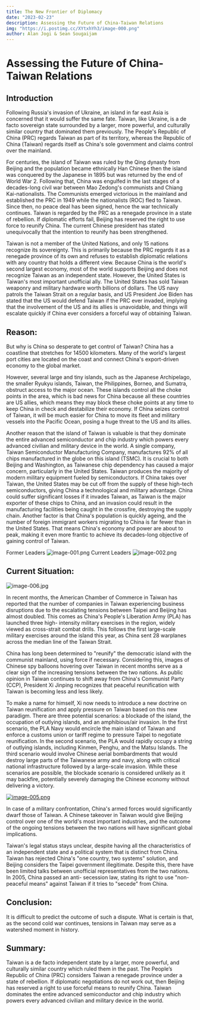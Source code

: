 ```yaml
---
title: The New Frontier of Diplomacy
date: "2023-02-23"
description: Assessing the Future of China-Taiwan Relations
img: "https://i.postimg.cc/XYtxhYh3/image-000.png"
author: Alan Jogi & Sean Sougaijam
---
```

# Assessing the Future of China-Taiwan Relations

## Introduction

Following Russia's invasion of Ukraine, an island in far east Asia is concerned that
it would suffer the same fate. Taiwan, like Ukraine, is a de facto sovereign state surrounded by a larger, more powerful, and culturally similar country that
dominated them previously. The People's Republic of China (PRC) regards Taiwan
as part of its territory, whereas the Republic of China (Taiwan) regards itself as
China's sole government and claims control over the mainland.

For centuries, the island of Taiwan was ruled by the Qing dynasty from Beijing and
the population became ethnically Han Chinese then the island was conquered by
the Japanese in 1895 but was returned by the end of World War 2. Following that,
China was engulfed in the last stages of a decades-long civil war between Mao
Zedong's communists and Chiang Kai-nationalists. The Communists emerged
victorious in the mainland and established the PRC in 1949 while the nationalists
(ROC) fled to Taiwan. Since then, no peace deal has been signed, hence the war
technically continues. Taiwan is regarded by the PRC as a renegade province in a
state of rebellion. If diplomatic efforts fail, Beijing has reserved the right to use
force to reunify China. The current Chinese president has stated unequivocally
that the intention to reunify has been strengthened.

Taiwan is not a member of the United Nations, and only 15 nations recognize its
sovereignty. This is primarily because the PRC regards it as a renegade province
of its own and refuses to establish diplomatic relations with any country that holds
a different view. Because China is the world's second largest economy, most of
the world supports Beijing and does not recognize Taiwan as an independent
state. However, the United States is Taiwan's most important unofficial ally. The
United States has sold Taiwan weaponry and military hardware worth billions of
dollars. The US navy patrols the Taiwan Strait on a regular basis, and US President
Joe Biden has stated that the US would defend Taiwan if the PRC ever invaded,
implying that the involvement of the US and its allies is unavoidable, and things
will escalate quickly if China ever considers a forceful way of obtaining Taiwan.

## Reason:

But why is China so desperate to get control of Taiwan? China has a coastline that
stretches for 14500 kilometers. Many of the world's largest port cities are located
on the coast and connect China's export-driven economy to the global market.

However, several large and tiny islands, such as the Japanese Archipelago, the
smaller Ryukyu islands, Taiwan, the Philippines, Borneo, and Sumatra, obstruct
access to the major ocean. These islands control all the choke points in the area,
which is bad news for China because all these countries are US allies, which means they may block these choke points at any time to keep China in check and
destabilize their economy. If China seizes control of Taiwan, it will be much easier
for China to move its fleet and military vessels into the Pacific Ocean, posing a
huge threat to the US and its allies.

Another reason that the island of Taiwan is valuable is that they dominate the
entire advanced semiconductor and chip industry which powers every advanced
civilian and military device in the world. A single company, Taiwan Semiconductor
Manufacturing Company, manufactures 92% of all chips manufactured in the
globe on this island (TSMC). It is crucial to both Beijing and Washington, as
Taiwanese chip dependency has caused a major concern, particularly in the
United States. Taiwan produces the majority of modern military equipment fueled
by semiconductors. If China takes over Taiwan, the United States may be cut off
from the supply of these high-tech semiconductors, giving China a technological
and military advantage. China could suffer significant losses if it invades Taiwan,
as Taiwan is the major exporter of these chips to China, and an invasion could
result in the manufacturing facilities being caught in the crossfire, destroying the
supply chain. Another factor is that China's population is quickly ageing, and the
number of foreign immigrant workers migrating to China is far fewer than in the
United States. That means China's economy and power are about to peak, making
it even more frantic to achieve its decades-long objective of gaining control of
Taiwan.

Former Leaders 
![image-001.png](https://i.postimg.cc/W3YdWhWw/image-001.png)
Current Leaders
![image-002.png](https://i.postimg.cc/rmHpG7sh/image-002.png)

## Current Situation:

![image-006.jpg](https://i.postimg.cc/Sx9tm9cj/imgonline-com-ua-twotoone-74-Kawj-JXKPyw43.jpg)

In recent months, the American Chamber of Commerce in Taiwan has reported
that the number of companies in Taiwan experiencing business disruptions due to
the escalating tensions between Taipei and Beijing has almost doubled. This
comes as China's People's Liberation Army (PLA) has launched three high-
intensity military exercises in the region, widely viewed as cross-strait combat
drills. This follows the first large-scale military exercises around the island this
year, as China sent 28 warplanes across the median line of the Taiwan Strait.

China has long been determined to "reunify" the democratic island with the
communist mainland, using force if necessary. Considering this, images of
Chinese spy balloons hovering over Taiwan in recent months serve as a clear sign
of the increasing tensions between the two nations. As public opinion in Taiwan
continues to shift away from China's Communist Party (CCP), President Xi Jinping
recognizes that peaceful reunification with Taiwan is becoming less and less
likely.

To make a name for himself, Xi now needs to introduce a new doctrine on Taiwan
reunification and apply pressure on Taiwan based on this new paradigm. There are
three potential scenarios: a blockade of the island, the occupation of outlying
islands, and an amphibious/air invasion. In the first scenario, the PLA Navy would
encircle the main island of Taiwan and enforce a customs union or tariff regime to
pressure Taipei to negotiate reunification. In the second scenario, the PLA would rapidly occupy a string of outlying islands, including Kinmen, Penghu, and the
Matsu Islands. The third scenario would involve Chinese aerial bombardments that
would destroy large parts of the Taiwanese army and navy, along with critical
national infrastructure followed by a large-scale invasion. While these scenarios
are possible, the blockade scenario is considered unlikely as it may backfire,
potentially severely damaging the Chinese economy without delivering a victory.

[![image-005.png](https://i.postimg.cc/vHq25VRH/image-005.png)](https://postimg.cc/6yZhXT5D)

In case of a military confrontation, China's armed forces would significantly dwarf
those of Taiwan. A Chinese takeover in Taiwan would give Beijing control over one
of the world's most important industries, and the outcome of the ongoing tensions
between the two nations will have significant global implications.


Taiwan's legal status stays unclear, despite having all the characteristics of an
independent state and a political system that is distinct from China. Taiwan has
rejected China's "one country, two systems" solution, and Beijing considers the
Taipei government illegitimate. Despite this, there have been limited talks between
unofficial representatives from the two nations. In 2005, China passed an anti-
secession law, stating its right to use "non-peaceful means" against Taiwan if it
tries to "secede" from China.

## Conclusion:

It is difficult to predict the outcome of such a dispute. What is certain is that, as
the second cold war continues, tensions in Taiwan may serve as a watershed
moment in history.

## Summary:

Taiwan is a de facto independent state by a larger, more powerful, and culturally
similar country which ruled them in the past. The People’s Republic of China (PRC)
considers Taiwan a renegade province under a state of rebellion. If diplomatic
negotiations do not work out, then Beijing has reserved a right to use forceful
means to reunify China. Taiwan dominates the entire advanced semiconductor and
chip industry which powers every advanced civilian and military device in the
world.


